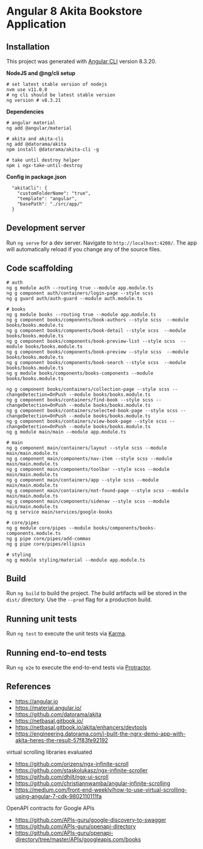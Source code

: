 # Angular 8 Akita Bookstore Application

## Installation

This project was generated with [Angular CLI](https://github.com/angular/angular-cli) version 8.3.20.

**NodeJS and @ng/cli setup**
```
# set latest stable version of nodejs
nvm use v11.0.0
# ng cli should be latest stable version
ng version # v8.3.21
```

**Dependencies**
```
# angular material
ng add @angular/material

# akita and akita-cli
ng add @datorama/akita
npm install @datorama/akita-cli -g

# take until destroy helper
npm i ngx-take-until-destroy
```

**Config in package.json**

```
  "akitaCli": {
    "customFolderName": "true",
    "template": "angular",
    "basePath": "./src/app/"
  }
```

## Development server

Run `ng serve` for a dev server. Navigate to `http://localhost:4200/`. The app will automatically reload if you change any of the source files.

## Code scaffolding

```
# auth 
ng g module auth --routing true --module app.module.ts
ng g component auth/containers/login-page --style scss
ng g guard auth/auth-guard --module auth.module.ts

# books
ng g module books --routing true --module app.module.ts
ng g component books/components/book-authors --style scss  --module books/books.module.ts
ng g component books/components/book-detail --style scss  --module books/books.module.ts
ng g component books/components/book-preview-list --style scss  --module books/books.module.ts
ng g component books/components/book-preview --style scss  --module books/books.module.ts
ng g component books/components/book-search --style scss  --module books/books.module.ts
ng g module books/components/books-components --module books/books.module.ts 

ng g component books/containers/collection-page --style scss --changeDetection=OnPush --module books/books.module.ts
ng g component books/containers/find-book --style scss --changeDetection=OnPush --module books/books.module.ts
ng g component books/containers/selected-book-page --style scss --changeDetection=OnPush --module books/books.module.ts
ng g component books/containers/view-book-page --style scss --changeDetection=OnPush --module books/books.module.ts
ng g module main/main --module app.module.ts

# main 
ng g component main/containers/layout --style scss --module main/main.module.ts
ng g component main/components/nav-item --style scss --module main/main.module.ts
ng g component main/components/toolbar --style scss --module main/main.module.ts
ng g component main/containers/app --style scss --module main/main.module.ts
ng g component main/containers/not-found-page --style scss --module main/main.module.ts
ng g component main/components/sidenav --style scss --module main/main.module.ts
ng g service main/services/google-books

# core/pipes
ng g module core/pipes --module books/components/books-components.module.ts
ng g pipe core/pipes/add-commas
ng g pipe core/pipes/ellipsis

# styling
ng g module styling/material --module app.module.ts
```

## Build

Run `ng build` to build the project. The build artifacts will be stored in the `dist/` directory. Use the `--prod` flag for a production build.

## Running unit tests

Run `ng test` to execute the unit tests via [Karma](https://karma-runner.github.io).

## Running end-to-end tests

Run `ng e2e` to execute the end-to-end tests via [Protractor](http://www.protractortest.org/).

## References
- https://angular.io
- https://material.angular.io/
- https://github.com/datorama/akita
- https://netbasal.gitbook.io/
- https://netbasal.gitbook.io/akita/enhancers/devtools
- https://engineering.datorama.com/i-built-the-ngrx-demo-app-with-akita-heres-the-result-57f83fe92192

virtual scrolling libraries evaluated
- https://github.com/orizens/ngx-infinite-scroll
- https://github.com/staskolukasz/ngx-infinite-scroller
- https://github.com/dhilt/ngx-ui-scroll
- https://github.com/christiannwamba/angular-infinite-scrolling
- https://medium.com/front-end-weekly/how-to-use-virtual-scrolling-using-angular-7-cdk-9802110111fa

OpenAPI contracts for Google APIs
- https://github.com/APIs-guru/google-discovery-to-swagger
- https://github.com/APIs-guru/openapi-directory
- https://github.com/APIs-guru/openapi-directory/tree/master/APIs/googleapis.com/books